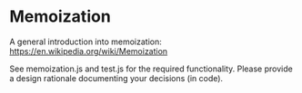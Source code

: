 # Memoization

A general introduction into memoization: https://en.wikipedia.org/wiki/Memoization

See memoization.js and test.js for the required functionality. Please provide a
design rationale documenting your decisions (in code).